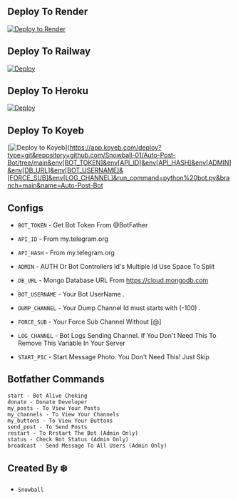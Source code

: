 ## Deploy To Render

[![Deploy to Render](https://render.com/images/deploy-to-render-button.svg)](https://render.com/deploy?repo=https://github.com/Snowball-01/Auto-Post-Bot)

## Deploy To Railway 

<a href="https://graph.org/file/fabd75cd5043d2cfdc13d.jpg"><img src="https://railway.app/button.svg" alt="Deploy"></a>

## Deploy To Heroku 

<a href="https://heroku.com/deploy?template=https://github.com/Snowball-01/Auto-Post-Bot"><img src="https://www.herokucdn.com/deploy/button.svg" alt="Deploy"></a>

## Deploy To Koyeb
[![Deploy to Koyeb](https://www.koyeb.com/static/images/deploy/button.svg)](https://app.koyeb.com/deploy?type=git&repository=github.com/Snowball-01/Auto-Post-Bot/tree/main&env[BOT_TOKEN]&env[API_ID]&env[API_HASH]&env[ADMIN]&env[DB_URL]&env[BOT_USERNAME]&[FORCE_SUB]&env[LOG_CHANNEL]&run_command=python%20bot.py&branch=main&name=Auto-Post-Bot


## Configs

- `BOT_TOKEN` - Get Bot Token From @BotFather

- `API_ID` - From my.telegram.org

- `API_HASH` - From my.telegram.org

- `ADMIN` - AUTH Or Bot Controllers Id's Multiple Id Use Space To Split

- `DB_URL` - Mongo Database URL From https://cloud.mongodb.com

- `BOT_USERNAME` - Your Bot UserName .

- `DUMP_CHANNEL` - Your Dump Channel Id must starts with (-100) .

- `FORCE_SUB` - Your Force Sub Channel Without [@]

- `LOG_CHANNEL` - Bot Logs Sending Channel. If You Don't Need This To Remove This Variable In Your Server

- `START_PIC` - Start Message Photo. You Don't Need This! Just Skip

## Botfather Commands

```
start - Bot Alive Cheking
donate - Donate Developer
my_posts - To View Your Posts
my_channels - To View Your Channels
my_buttons - To View Your Buttons
send_post - To Send Posts
restart - To Rrstart The Bot (Admin Only)
status - Check Bot Status (Admin Only)
broadcast - Send Message To All Users (Admin Only)
```


## Created By ❄️

- `Snowball`
